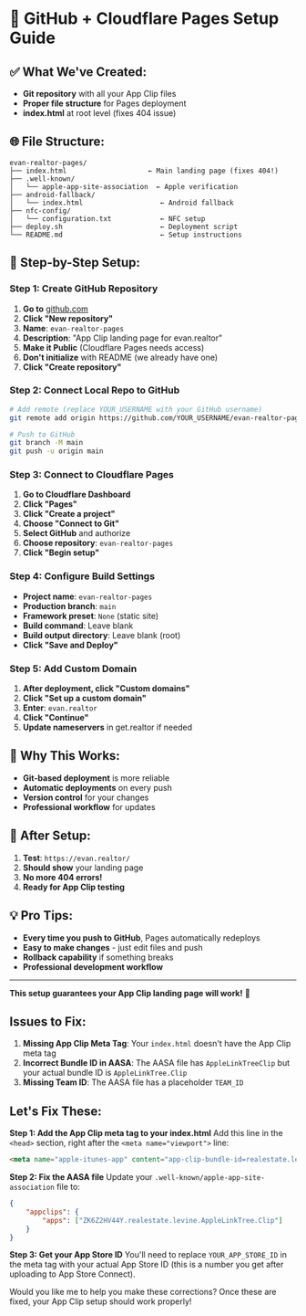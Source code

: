 # 🚀 GitHub + Cloudflare Pages Setup Guide

## ✅ What We've Created:
- **Git repository** with all your App Clip files
- **Proper file structure** for Pages deployment
- **index.html** at root level (fixes 404 issue)

## 🌐 File Structure:
```
evan-realtor-pages/
├── index.html                    ← Main landing page (fixes 404!)
├── .well-known/
│   └── apple-app-site-association  ← Apple verification
├── android-fallback/
│   └── index.html                   ← Android fallback
├── nfc-config/
│   └── configuration.txt            ← NFC setup
├── deploy.sh                        ← Deployment script
└── README.md                        ← Setup instructions
```

## 🚀 Step-by-Step Setup:

### **Step 1: Create GitHub Repository**
1. **Go to** [github.com](https://github.com)
2. **Click "New repository"**
3. **Name**: `evan-realtor-pages`
4. **Description**: "App Clip landing page for evan.realtor"
5. **Make it Public** (Cloudflare Pages needs access)
6. **Don't initialize** with README (we already have one)
7. **Click "Create repository"**

### **Step 2: Connect Local Repo to GitHub**
```bash
# Add remote (replace YOUR_USERNAME with your GitHub username)
git remote add origin https://github.com/YOUR_USERNAME/evan-realtor-pages.git

# Push to GitHub
git branch -M main
git push -u origin main
```

### **Step 3: Connect to Cloudflare Pages**
1. **Go to Cloudflare Dashboard**
2. **Click "Pages"**
3. **Click "Create a project"**
4. **Choose "Connect to Git"**
5. **Select GitHub** and authorize
6. **Choose repository**: `evan-realtor-pages`
7. **Click "Begin setup"**

### **Step 4: Configure Build Settings**
- **Project name**: `evan-realtor-pages`
- **Production branch**: `main`
- **Framework preset**: `None` (static site)
- **Build command**: Leave blank
- **Build output directory**: Leave blank (root)
- **Click "Save and Deploy"**

### **Step 5: Add Custom Domain**
1. **After deployment, click "Custom domains"**
2. **Click "Set up a custom domain"**
3. **Enter**: `evan.realtor`
4. **Click "Continue"**
5. **Update nameservers** in get.realtor if needed

## 🎯 Why This Works:
- **Git-based deployment** is more reliable
- **Automatic deployments** on every push
- **Version control** for your changes
- **Professional workflow** for updates

## 🚀 After Setup:
1. **Test**: `https://evan.realtor/`
2. **Should show** your landing page
3. **No more 404 errors!**
4. **Ready for App Clip testing**

## 💡 Pro Tips:
- **Every time you push to GitHub**, Pages automatically redeploys
- **Easy to make changes** - just edit files and push
- **Rollback capability** if something breaks
- **Professional development workflow**

---
**This setup guarantees your App Clip landing page will work!** 🎯

## **Issues to Fix:**

1. **Missing App Clip Meta Tag**: Your `index.html` doesn't have the App Clip meta tag
2. **Incorrect Bundle ID in AASA**: The AASA file has `AppleLinkTreeClip` but your actual bundle ID is `AppleLinkTree.Clip`
3. **Missing Team ID**: The AASA file has a placeholder `TEAM_ID`

## **Let's Fix These:**

**Step 1: Add the App Clip meta tag to your index.html**
Add this line in the `<head>` section, right after the `<meta name="viewport">` line:

```html
<meta name="apple-itunes-app" content="app-clip-bundle-id=realestate.levine.AppleLinkTree.Clip, app-id=YOUR_APP_STORE_ID">
```

**Step 2: Fix the AASA file**
Update your `.well-known/apple-app-site-association` file to:

```json
{
    "appclips": {
        "apps": ["ZK6Z2HV44Y.realestate.levine.AppleLinkTree.Clip"]
    }
}
```

**Step 3: Get your App Store ID**
You'll need to replace `YOUR_APP_STORE_ID` in the meta tag with your actual App Store ID (this is a number you get after uploading to App Store Connect).

Would you like me to help you make these corrections? Once these are fixed, your App Clip setup should work properly!
